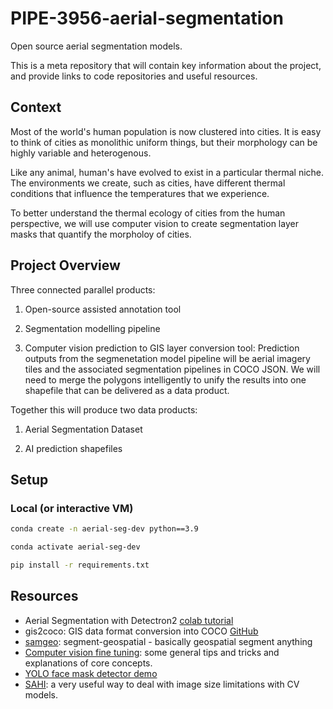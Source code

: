 # PIPE-3956-aerial-segmentation
Open source aerial segmentation models.

This is a meta repository that will contain key information about the project, and provide links to code repositories and useful resources.

## Context

Most of the world's human population is now clustered into cities. It is easy to think of cities as monolithic uniform things, but their morphology can be highly variable and heterogenous. 

Like any animal, human's have evolved to exist in a particular thermal niche. The environments we create, such as cities, have different thermal conditions that influence the temperatures that we experience. 

To better understand the thermal ecology of cities from the human perspective, we will use computer vision to create segmentation layer masks that quantify the morpholoy of cities.

## Project Overview

Three connected parallel products:

1. Open-source assisted annotation tool

2. Segmentation modelling pipeline

3. Computer vision prediction to GIS layer conversion tool: Prediction outputs from the segmenetation model pipeline will be aerial imagery tiles and the associated segmentation pipelines in COCO JSON. We will need to merge the polygons intelligently to unify the results into one shapefile that can be delivered as a data product.

Together this will produce two data products:

1. Aerial Segmentation Dataset

2. AI prediction shapefiles

## Setup

### Local (or interactive VM)

```bash
conda create -n aerial-seg-dev python==3.9

conda activate aerial-seg-dev

pip install -r requirements.txt
```

## Resources

- Aerial Segmentation with Detectron2 [colab tutorial](https://colab.research.google.com/drive/1xijyRU_t5SbWGlkZoTF94kaBKIWgX_Ul?usp=sharing)
- gis2coco: GIS data format conversion into COCO [GitHub](https://github.com/hlydecker/gis2coco)
- [samgeo](https://samgeo.gishub.org/): segment-geospatial - basically geospatial segment anything
- [Computer vision fine tuning](https://github.com/Sydney-Informatics-Hub/computer-vision-fine-tuning): some general tips and tricks and explanations of core concepts.
- [YOLO face mask detector demo](https://github.com/Sydney-Informatics-Hub/cv-demo)
- [SAHI](https://github.com/obss/sahi): a very useful way to deal with image size limitations with CV models.
